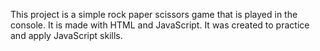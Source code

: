 This project is a simple rock paper scissors game that is played in the console. It is made with HTML and JavaScript. It was created to practice and apply JavaScript skills.